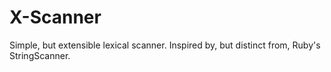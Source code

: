 # X-Scanner
 Simple, but extensible lexical scanner. Inspired by, but distinct from, Ruby's StringScanner.

